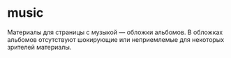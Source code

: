# music
Материалы для страницы с музыкой — обложки альбомов.
В обложках альбомов отсутствуют шокирующие или неприемлемые для некоторых зрителей материалы.